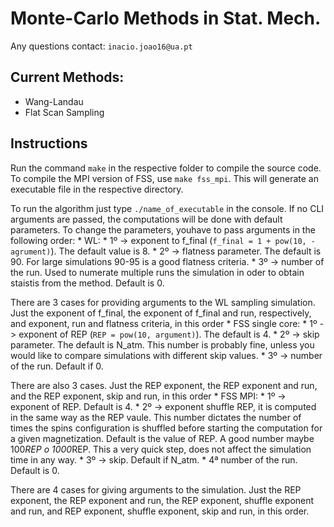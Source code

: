 # Monte-Carlo Methods in Stat. Mech.

Any questions contact: ```inacio.joao16@ua.pt```

## Current Methods:
 * Wang-Landau
 * Flat Scan Sampling

## Instructions

Run the command ```make``` in the respective folder to compile the source code. To compile the MPI version of FSS, use ```make fss_mpi```. This will generate an executable file in the respective directory. 

To run the algorithm just type ```./name_of_executable``` in the console. If no CLI arguments are passed, the computations will be done with default parameters. To change the parameters, youhave to pass arguments in the following order:
	* WL:
		* 1º -> exponent to f_final (```f_final = 1 + pow(10, - agrument)```). The default value is 8.
		* 2º -> flatness parameter. The default is 90. For large simulations 90-95 is a good flatness criteria. 
		* 3º -> number of the run. Used to numerate multiple runs the simulation in oder to obtain staistis from the method. Default is 0. 
	
There are 3 cases for providing arguments to the WL sampling simulation. Just the exponent of f_final, the exponent of f_final and run, respectively, and exponent, run and flatness criteria, in this order
	* FSS single core:
		* 1º -> exponent of REP (```REP = pow(10, argument)```). The default is 4.
		* 2º -> skip parameter. The default is N_atm. This number is probably fine, unless you would like to compare simulations with different skip values. 
		* 3º -> number of the run. Default if 0.
	
There are also 3 cases. Just the REP exponent, the REP exponent and run, and the REP exponent, skip and run, in this order
	* FSS MPI:
		* 1º -> exponent of REP. Default is 4.
		* 2º -> exponent shuffle REP, it is computed in the same way as the REP vaule. This number dictates the number of times the spins configuration is shuffled before starting the computation for a given magnetization. Default is the value of REP. A good number maybe 100*REP o 1000*REP. This a very quick step, does not affect the simulation time in any way.
		* 3º -> skip. Default if N_atm.
		* 4ª number of the run. Default is 0.

There are 4 cases for giving arguments to the simulation. Just the REP exponent, the REP exponent and run, the REP exponent, shuffle exponent and run, and REP exponent, shuffle exponent, skip and run, in this order. 






		

